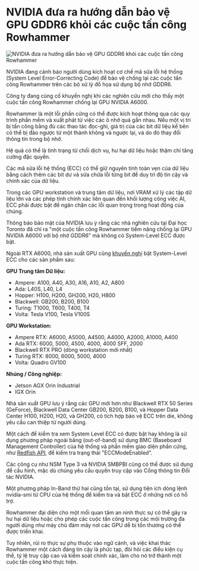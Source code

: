 # NVIDIA đưa ra hướng dẫn bảo vệ GPU GDDR6 khỏi các cuộc tấn công Rowhammer

![NVIDIA đưa ra hướng dẫn bảo vệ GPU GDDR6 khỏi các cuộc tấn công Rowhammer](https://www.bleepstatic.com/content/hl-images/2022/03/01/NVIDIA___headpic.jpg)

NVIDIA đang cảnh báo người dùng kích hoạt cơ chế mã sửa lỗi hệ thống (System Level Error-Correcting Code) để bảo vệ chống lại các cuộc tấn công Rowhammer trên các bộ xử lý đồ họa sử dụng bộ nhớ GDDR6.

Công ty đang củng cố khuyến nghị khi các nghiên cứu mới cho thấy một cuộc tấn công Rowhammer chống lại GPU NVIDIA A6000.

Rowhammer là một lỗi phần cứng có thể được kích hoạt thông qua các quy trình phần mềm và xuất phát từ việc các ô nhớ quá gần nhau. Nếu một vị trí bị tấn công bằng đủ các thao tác đọc-ghi, giá trị của các bit dữ liệu kề bên có thể bị đảo ngược từ một thành không và ngược lại, và do đó thay đổi thông tin trong bộ nhớ.

Hệ quả có thể là tình trạng từ chối dịch vụ, hư hại dữ liệu hoặc thậm chí tăng cường đặc quyền.

Các mã sửa lỗi hệ thống (ECC) có thể giữ nguyên tính toàn vẹn của dữ liệu bằng cách thêm các bit dư và sửa chữa lỗi từng bit để duy trì độ tin cậy và chính xác của dữ liệu.

Trong các GPU workstation và trung tâm dữ liệu, nơi VRAM xử lý các tập dữ liệu lớn và các phép tính chính xác liên quan đến khối lượng công việc AI, ECC phải được bật để ngăn chặn các lỗi quan trọng trong hoạt động của chúng.

Thông báo bảo mật của NVIDIA lưu ý rằng các nhà nghiên cứu tại Đại học Toronto đã chỉ ra "một cuộc tấn công Rowhammer tiềm năng chống lại GPU NVIDIA A6000 với bộ nhớ GDDR6" mà không có System-Level ECC được bật.

Ngoài RTX A6000, nhà sản xuất GPU cũng [khuyến nghị](https://nvidia.custhelp.com/app/answers/detail/a%5Fid/5671) bật System-Level ECC cho các sản phẩm sau:

**GPU Trung tâm Dữ liệu:**

* Ampere: A100, A40, A30, A16, A10, A2, A800
* Ada: L40S, L40, L4
* Hopper: H100, H200, GH200, H20, H800
* Blackwell: GB200, B200, B100
* Turing: T1000, T600, T400, T4
* Volta: Tesla V100, Tesla V100S

**GPU Workstation:**

* Ampere RTX: A6000, A5000, A4500, A4000, A2000, A1000, A400
* Ada RTX: 6000, 5000, 4500, 4000, 4000 SFF, 2000
* Blackwell RTX PRO (dòng workstation mới nhất)
* Turing RTX: 8000, 6000, 5000, 4000
* Volta: Quadro GV100

**Nhúng / Công nghiệp:**

* Jetson AGX Orin Industrial
* IGX Orin

Nhà sản xuất GPU lưu ý rằng các GPU mới hơn như Blackwell RTX 50 Series (GeForce), Blackwell Data Center GB200, B200, B100, và Hopper Data Center H100, H200, H20, và GH200, có tích hợp bảo vệ ECC trên die, không yêu cầu can thiệp từ người dùng.

Một cách để kiểm tra xem System Level ECC có được bật hay không là sử dụng phương pháp ngoài băng (out-of-band) sử dụng BMC (Baseboard Management Controller) của hệ thống và phần mềm giao diện phần cứng, như [Redfish API](https://www.dmtf.org/standards/redfish), để kiểm tra trạng thái "ECCModeEnabled".

Các công cụ như NSM Type 3 và NVIDIA SMBPBI cũng có thể được sử dụng để cấu hình, mặc dù chúng yêu cầu quyền truy cập vào Cổng thông tin Đối tác NVIDIA.

Một phương pháp In-Band thứ hai cũng tồn tại, sử dụng tiện ích dòng lệnh nvidia-smi từ CPU của hệ thống để kiểm tra và bật ECC ở những nơi có hỗ trợ.

Rowhammer đại diện cho một mối quan tâm an ninh thực sự có thể gây ra hư hại dữ liệu hoặc cho phép các cuộc tấn công trong các môi trường đa người dùng như máy chủ đám mây nơi các GPU dễ bị tổn thương có thể được triển khai.

Tuy nhiên, rủi ro thực sự phụ thuộc vào ngữ cảnh, và việc khai thác Rowhammer một cách đáng tin cậy là phức tạp, đòi hỏi các điều kiện cụ thể, tỷ lệ truy cập cao và kiểm soát chính xác, làm cho nó trở thành một cuộc tấn công khó thực hiện.